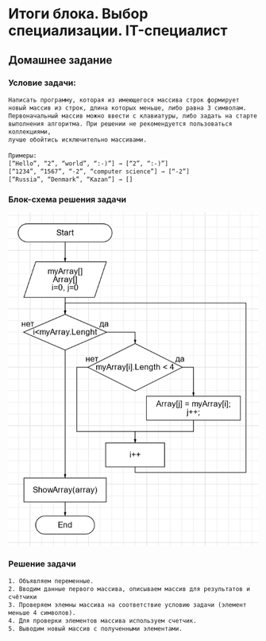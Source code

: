 # Итоги блока. Выбор специализации. IT-специалист

## Домашнее задание

### Условие задачи:

    Написать программу, которая из имеющегося массива строк формирует новый массив из строк, длина которых меньше, либо равна 3 символам. 
    Первоначальный массив можно ввести с клавиатуры, либо задать на старте выполнения алгоритма. При решении не рекомендуется пользоваться коллекциями, 
    лучше обойтись исключительно массивами.

    Примеры:
    [“Hello”, “2”, “world”, “:-)”] → [“2”, “:-)”]
    [“1234”, “1567”, “-2”, “computer science”] → [“-2”]
    [“Russia”, “Denmark”, “Kazan”] → []


### Блок-схема решения задачи

![Блок-схема работы программы](./Блок-схема.png "Блок-схема")

### Решение задачи

    1. Объявляем переменные.
    2. Вводим данные первого массива, описываем массив для результатов и счётчики
    3. Проверяем элемны массива на соответствие условию задачи (элемент меньше 4 символов).
    4. Для проверки элементов массива используем счетчик.
    5. Выводим новый массив с полученными элементами.